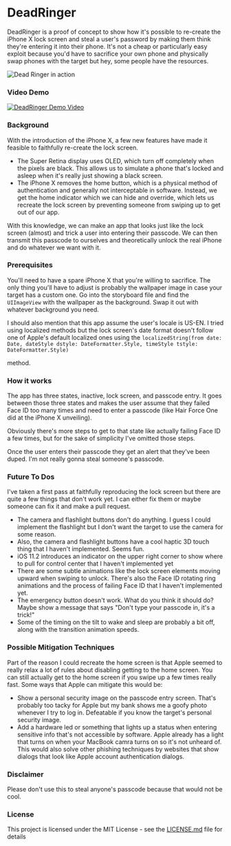 # DeadRinger

DeadRinger is a proof of concept to show how it's possible to re-create the iPhone X lock screen and steal a user's password by making them think they're entering it into their phone. It's not a cheap or particularly easy exploit because you'd have to sacrifice your own phone and physically swap phones with the target but hey, some people have the resources.

![Dead Ringer in action](https://github.com/hungtruong/DeadRinger/blob/master/demo.gif?raw=true)

### Video Demo

[![DeadRinger Demo Video](https://github.com/hungtruong/DeadRinger/blob/master/videodemo.gif?raw=true)](https://youtu.be/0fR6mmrMFyQ "DeadRinger Demo Video")


### Background

With the introduction of the iPhone X, a few new features have made it feasible to faithfully re-create the lock screen.

* The Super Retina display uses OLED, which turn off completely when the pixels are black. This allows us to simulate a phone that's locked and asleep when it's really just showing a black screen.
* The iPhone X removes the home button, which is a physical method of authentication and generally not interceptable in software. Instead, we get the home indicator which we can hide and override, which lets us recreate the lock screen by preventing someone from swiping up to get out of our app.

With this knowledge, we can make an app that looks just like the lock screen (almost) and trick a user into entering their passcode. We can then transmit this passcode to ourselves and theoretically unlock the real iPhone and do whatever we want with it.

### Prerequisites

You'll need to have a spare iPhone X that you're willing to sacrifice. The only thing you'll have to adjust is probably the wallpaper image in case your target has a custom one. Go into the storyboard file and find the `UIImageView` with the wallpaper as the background. Swap it out with whatever background you need.

I should also mention that this app assume the user's locale is US-EN. I tried using localized methods but the lock screen's date format doesn't follow one of Apple's default localized ones using the
`localizedString(from date: Date, dateStyle dstyle: DateFormatter.Style, timeStyle tstyle: DateFormatter.Style)`

method.


### How it works

The app has three states, inactive, lock screen, and passcode entry. It goes between those three states and makes the user assume that they failed Face ID too many times and need to enter a passcode (like Hair Force One did at the iPhone X unveiling).

Obviously there's more steps to get to that state like actually failing Face ID a few times, but for the sake of simplicity I've omitted those steps.

Once the user enters their passcode they get an alert that they've been duped. I'm not really gonna steal someone's passcode.

### Future To Dos

I've taken a first pass at faithfully reproducing the lock screen but there are quite a few things that don't work yet. I can either fix them or maybe someone can fix it and make a pull request.

* The camera and flashlight buttons don't do anything. I guess I could implement the flashlight but  I don't want the target to use the camera for some reason.
* Also, the camera and flashlight buttons have a cool haptic 3D touch thing that I haven't implemented. Seems fun.
* iOS 11.2 introduces an indicator on the upper right corner to show where to pull for control center that I haven't implemented yet
* There are some subtle animations like the lock screen elements moving upward when swiping to unlock. There's also the Face ID rotating ring animations and the process of failing Face ID that I haven't implemented yet.
* The emergency button doesn't work. What do you think it should do? Maybe show a message that says "Don't type your passcode in, it's a trick!"
* Some of the timing on the tilt to wake and sleep are probably a bit off, along with the transition animation speeds.

### Possible Mitigation Techniques

Part of the reason I could recreate the home screen is that Apple seemed to really relax a lot of rules about disabling getting to the home screen. You can still actually get to the home screen if you swipe up a few times really fast. Some ways that Apple can mitigate this would be:

* Show a personal security image on the passcode entry screen. That's probably too tacky for Apple but my bank shows me a goofy photo whenever I try to log in. Defeatable if you know the target's personal security image.
* Add a hardware led or something that lights up a status when entering sensitive info that's not accessible by software. Apple already has a light that turns on when your MacBook camra turns on so it's not unheard of. This would also solve other phishing techniques by websites that show dialogs that look like Apple account authentication dialogs.

### Disclaimer

Please don't use this to steal anyone's passcode because that would not be cool.

### License

This project is licensed under the MIT License - see the [LICENSE.md](LICENSE.md) file for details


